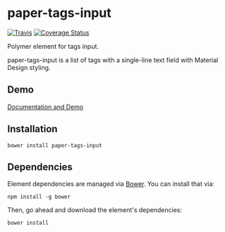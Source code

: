 # paper-tags-input
[![Travis](https://img.shields.io/travis/cheonhyangzhang/paper-tags-input.svg?style=flat)](https://travis-ci.org/cheonhyangzhang/paper-tags-input) [![Coverage Status](https://coveralls.io/repos/github/cheonhyangzhang/paper-tags-input/badge.svg?branch=master)](https://coveralls.io/github/cheonhyangzhang/paper-tags-input?branch=master)

Polymer element for tags input.

paper-tags-input is a list of tags with a single-line text field with Material Design styling.

## Demo

[Documentation and Demo](http://cheonhyangzhang.github.io/paper-tags-input/components/paper-tags-input/)

## Installation

	bower install paper-tags-input

## Dependencies

Element dependencies are managed via [Bower](http://bower.io/). You can
install that via:

    npm install -g bower

Then, go ahead and download the element's dependencies:

    bower install



